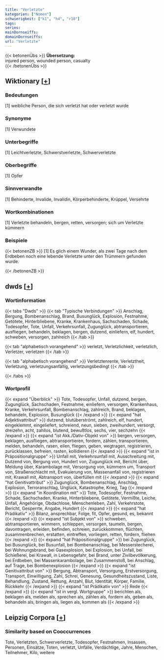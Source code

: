 ```yaml
---
title: "Verletzte"
kategorien: ["Nomen"]
schwierigkeit: ["k1", "h4", "r10"]
tags:
series:
mainDornseiffs:
domainDornseiffs:
url: "Verletzte"
---
```


{{< betonenÜbs >}}
**Übersetzung:**  
injured person, wounded person, casualty  
{{< /betonenÜbs >}}

## Wiktionary [[+](https://de.wiktionary.org/wiki/Verletzte)]

### Bedeutungen
[1] weibliche Person, die sich verletzt hat oder verletzt wurde  

### Synonyme
[1] Verwundete  

### Unterbegriffe
[1] Leichtverletzte, Schwerstverletzte, Schwerverletzte  

### Oberbegriffe
[1] Opfer  

### Sinnverwandte
[1] Behinderte, Invalide, Invalidin, Körperbehinderte, Krüppel, Versehrte  

### Wortkombinationen
[1] Verletzte behandeln, bergen, retten, versorgen; sich um Verletzte kümmern  

### Beispiele
{{< betonenZB >}}
[1] Es glich einem Wunder, als zwei Tage nach dem Erdbeben noch eine lebende Verletzte unter den Trümmern gefunden wurde.  

{{< /betonenZB >}}


## dwds [[+](https://www.dwds.de/wb/Verletzte)]

### Wortinformation
{{< tabs "Dwds" >}}
{{< tab "Typische Verbindungen" >}}
Anschlag, Bergung, Bombenanschlag, Brand, Busunglück, Explosion, Festnahme, Getötete, Hinterbliebene, Kranke, Krankenhaus, Sachschaden, Schade, Todesopfer, Tote, Unfall, Verkehrsunfall, Zugunglück, abtransportieren, ausfliegen, behandeln, beklagen, bergen, dutzend, einliefern, elf, hundert, schweben, versorgen, zahlreich
{{< /tab >}}

{{< tab "alphabetisch vorangehend" >}}
verletzt, Verletzlichkeit, verletzlich, Verletzer, verletzen
{{< /tab >}}

{{< tab "alphabetisch vorangehend" >}}
Verletztenrente, Verletztheit, Verletzung, verletzungsanfällig, verletzungsbedingt
{{< /tab >}}

{{< /tabs >}}

### Wortprofil
{{< expand "Überblick" >}} Tote, Todesopfer, Unfall, dutzend, bergen, Zugunglück, Sachschaden, Festnahme, einliefern, versorgen, Krankenhaus, Kranke, Verkehrsunfall, Bombenanschlag, zahlreich, Brand, beklagen, behandeln, Explosion, Busunglück {{< /expand >}}
{{< expand "hat Adjektivattribut" >}} dutzend, blutüberströmt, zahlreich, elf, hundert, eingeklemmt, eingeliefert, schreiend, neun, sieben, zweihundert, versorgt, dreizehn, acht, zahllos, blutend, bewußtlos, sechs, vier, sechzehn {{< /expand >}}
{{< expand "ist Akk./Dativ-Objekt von" >}} bergen, versorgen, beklagen, ausfliegen, abtransportieren, fordern, zählen, transportieren, melden, behandeln, rasen, eilen, fliegen, geben, wegtragen, registrieren, zurücklassen, befreien, rasten, kollidieren {{< /expand >}}
{{< expand "ist in Präpositionalgruppe" >}} Unfall mit, Verkehrsunfall mit, Ausschreitung mit, Dutzend von, Bergung von, Hundert von, Zugunglück mit, Bericht über, Meldung über, Karambolage mit, Versorgung von, kümmern um, Transport von, Straßenschlacht mit, Evakuierung von, Massenanfall von, registrieren mit, Krawall mit, Abtransport von, überfüllen mit {{< /expand >}}
{{< expand "hat Genitivattribut" >}} Zugunglück, Bombenanschlag, Anschlag, Explosion, Terroranschlag, Unglück, Katastrophe, Krieg, Tag {{< /expand >}}
{{< expand "in Koordination mit" >}} Tote, Todesopfer, Festnahme, Schade, Sachschaden, Kranke, Hinterbliebene, Getötete, Vermißte, Leiche, Unfall, Angehörige, Obdachlose, Menschenleben, Zahl, Verkehrstote, Bericht, Gesperrte, Angabe, Hundert {{< /expand >}}
{{< expand "hat Prädikativ" >}} Bilanz, ansprechbar, Folge, fit, Opfer, gesund, es, bekannt {{< /expand >}}
{{< expand "ist Subjekt von" >}} schweben, abtransportieren, wimmern, schleppen, versorgen, taumeln, bergen, davontragen, erleiden, befinden, schreien, zurückkommen, flüchten, zusammenbrechen, erstatten, eintreffen, vorliegen, retten, fordern, fliehen {{< /expand >}}
{{< expand "hat Präpositionalgruppe" >}} bei Zugunglück, bei Busunglück, bei Busunfall, bei Bombenanschlag, bei Messerstecherei, bei Wohnungsbrand, bei Gasexplosion, bei Explosion, bei Unfall, bei Schießerei, bei Krawall, in Lebensgefahr, bei Brand, unter Zivilbevölkerung, bei Erdbeben, bei Massenkarambolage, bei Zusammenstoß, bei Anschlag, auf Trage, bei Bombenexplosion {{< /expand >}}
{{< expand "ist Genitivattribut von" >}} Bergung, Abtransport, Versorgung, Erstversorgung, Transport, Einwilligung, Zahl, Schrei, Genesung, Gesundheitszustand, Liste, Behandlung, Zustand, Rettung, Anzahl, Blut, Identität, Körper, Familie, Rückkehr {{< /expand >}}
{{< expand "ist Prädikativ von" >}} Rede {{< /expand >}}
{{< expand "ist in vergl. Wortgruppe" >}} berichten als, beklagen als, melden als, sprechen als, zählen als, fordern als, geben als, behandeln als, bringen als, liegen als, kommen als {{< /expand >}}

## Leipzig Corpora [[+](https://corpora.uni-leipzig.de/en/res?word=Verletzte&corpusId=deu_newscrawl-public_2018)]


### Similarity based on Cooccurrences
Tote, Verletzten, Schwerverletzte, Todesopfer, Festnahmen, Insassen, Personen, Einsätze, Toten, verletzt, Unfälle, Verdächtige, Jahre, Menschen, Teilnehmer, Kilo, weitere

